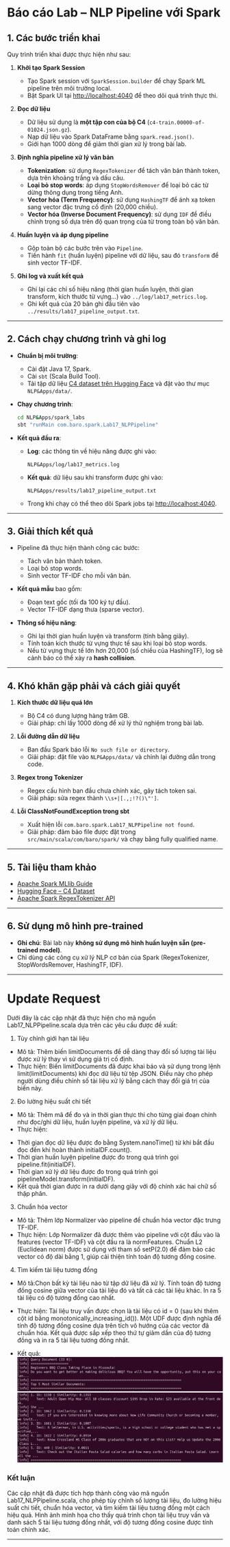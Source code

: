 # Báo cáo Lab – NLP Pipeline với Spark

## 1. Các bước triển khai

Quy trình triển khai được thực hiện như sau:

1. **Khởi tạo Spark Session**

   * Tạo Spark session với `SparkSession.builder` để chạy Spark ML pipeline trên môi trường local.
   * Bật Spark UI tại [http://localhost:4040](http://localhost:4040) để theo dõi quá trình thực thi.

2. **Đọc dữ liệu**

   * Dữ liệu sử dụng là **một tập con của bộ C4** (`c4-train.00000-of-01024.json.gz`).
   * Nạp dữ liệu vào Spark DataFrame bằng `spark.read.json()`.
   * Giới hạn 1000 dòng để giảm thời gian xử lý trong bài lab.

3. **Định nghĩa pipeline xử lý văn bản**

   * **Tokenization**: sử dụng `RegexTokenizer` để tách văn bản thành token, dựa trên khoảng trắng và dấu câu.
   * **Loại bỏ stop words**: áp dụng `StopWordsRemover` để loại bỏ các từ dừng thông dụng trong tiếng Anh.
   * **Vector hóa (Term Frequency)**: sử dụng `HashingTF` để ánh xạ token sang vector đặc trưng cố định (20,000 chiều).
   * **Vector hóa (Inverse Document Frequency)**: sử dụng `IDF` để điều chỉnh trọng số dựa trên độ quan trọng của từ trong toàn bộ văn bản.

4. **Huấn luyện và áp dụng pipeline**

   * Gộp toàn bộ các bước trên vào `Pipeline`.
   * Tiến hành `fit` (huấn luyện) pipeline với dữ liệu, sau đó `transform` để sinh vector TF-IDF.

5. **Ghi log và xuất kết quả**

   * Ghi lại các chỉ số hiệu năng (thời gian huấn luyện, thời gian transform, kích thước từ vựng…) vào `../log/lab17_metrics.log`.
   * Ghi kết quả của 20 bản ghi đầu tiên vào `../results/lab17_pipeline_output.txt`.

---

## 2. Cách chạy chương trình và ghi log

* **Chuẩn bị môi trường**:

  * Cài đặt Java 17, Spark.
  * Cài `sbt` (Scala Build Tool).
  * Tải tập dữ liệu [C4 dataset trên Hugging Face](https://huggingface.co/datasets/allenai/c4) và đặt vào thư mục `NLP&Apps/data/`.

* **Chạy chương trình**:

  ```bash
  cd NLP&Apps/spark_labs
  sbt "runMain com.baro.spark.Lab17_NLPPipeline"
  ```

* **Kết quả đầu ra**:

  * **Log**: các thông tin về hiệu năng được ghi vào:

    ```
    NLP&Apps/log/lab17_metrics.log
    ```
  * **Kết quả**: dữ liệu sau khi transform được ghi vào:

    ```
    NLP&Apps/results/lab17_pipeline_output.txt
    ```
  * Trong khi chạy có thể theo dõi Spark jobs tại [http://localhost:4040](http://localhost:4040).

---

## 3. Giải thích kết quả

* Pipeline đã thực hiện thành công các bước:

  * Tách văn bản thành token.
  * Loại bỏ stop words.
  * Sinh vector TF-IDF cho mỗi văn bản.

* **Kết quả mẫu** bao gồm:

  * Đoạn text gốc (tối đa 100 ký tự đầu).
  * Vector TF-IDF dạng thưa (sparse vector).

* **Thông số hiệu năng**:

  * Ghi lại thời gian huấn luyện và transform (tính bằng giây).
  * Tính toán kích thước từ vựng thực tế sau khi loại bỏ stop words.
  * Nếu từ vựng thực tế lớn hơn 20,000 (số chiều của HashingTF), log sẽ cảnh báo có thể xảy ra **hash collision**.

---

## 4. Khó khăn gặp phải và cách giải quyết

1. **Kích thước dữ liệu quá lớn**

   * Bộ C4 có dung lượng hàng trăm GB.
   * Giải pháp: chỉ lấy 1000 dòng để xử lý thử nghiệm trong bài lab.

2. **Lỗi đường dẫn dữ liệu**

   * Ban đầu Spark báo lỗi `No such file or directory`.
   * Giải pháp: đặt file vào `NLP&Apps/data/` và chỉnh lại đường dẫn trong code.

3. **Regex trong Tokenizer**

   * Regex cấu hình ban đầu chưa chính xác, gây tách token sai.
   * Giải pháp: sửa regex thành `\\s+|[.,;!?()\"']`.

4. **Lỗi ClassNotFoundException trong sbt**

   * Xuất hiện lỗi `com.baro.spark.Lab17_NLPPipeline not found`.
   * Giải pháp: đảm bảo file được đặt trong `src/main/scala/com/baro/spark/` và chạy bằng fully qualified name.

---

## 5. Tài liệu tham khảo

* [Apache Spark MLlib Guide](https://spark.apache.org/docs/latest/ml-guide.html)
* [Hugging Face – C4 Dataset](https://huggingface.co/datasets/allenai/c4)
* [Apache Spark RegexTokenizer API](https://spark.apache.org/docs/latest/ml-features.html#tokenizer)

---

## 6. Sử dụng mô hình pre-trained

* **Ghi chú**: Bài lab này **không sử dụng mô hình huấn luyện sẵn (pre-trained model)**.
* Chỉ dùng các công cụ xử lý NLP cơ bản của Spark (RegexTokenizer, StopWordsRemover, HashingTF, IDF).

---

# Update Request

Dưới đây là các cập nhật đã thực hiện cho mã nguồn Lab17_NLPPipeline.scala dựa trên các yêu cầu được đề xuất:

1. Tùy chỉnh giới hạn tài liệu
- Mô tả: Thêm biến limitDocuments để dễ dàng thay đổi số lượng tài liệu được xử lý thay vì sử dụng giá trị cố định.
- Thực hiện: Biến limitDocuments đã được khai báo và sử dụng trong lệnh limit(limitDocuments) khi đọc dữ liệu từ tệp JSON. Điều này cho phép người dùng điều chỉnh số tài liệu xử lý bằng cách thay đổi giá trị của biến này.

2. Đo lường hiệu suất chi tiết
- Mô tả: Thêm mã để đo và in thời gian thực thi cho từng giai đoạn chính như đọc/ghi dữ liệu, huấn luyện pipeline, và xử lý dữ liệu.
- Thực hiện:
* Thời gian đọc dữ liệu được đo bằng System.nanoTime() từ khi bắt đầu đọc đến khi hoàn thành initialDF.count().
* Thời gian huấn luyện pipeline được đo trong quá trình gọi pipeline.fit(initialDF).
* Thời gian xử lý dữ liệu được đo trong quá trình gọi pipelineModel.transform(initialDF).
* Kết quả thời gian được in ra dưới dạng giây với độ chính xác hai chữ số thập phân.

3. Chuẩn hóa vector
- Mô tả: Thêm lớp Normalizer vào pipeline để chuẩn hóa vector đặc trưng TF-IDF.
- Thực hiện: Lớp Normalizer đã được thêm vào pipeline với cột đầu vào là features (vector TF-IDF) và cột đầu ra là normFeatures. Chuẩn L2 (Euclidean norm) được sử dụng với tham số setP(2.0) để đảm bảo các vector có độ dài bằng 1, giúp cải thiện tính toán độ tương đồng cosine.

4. Tìm kiếm tài liệu tương đồng
- Mô tả:Chọn bất kỳ tài liệu nào từ tập dữ liệu đã xử lý. Tính toán độ tương đồng cosine giữa vector của tài liệu đó và tất cả các tài liệu khác. In ra 5 tài liệu có độ tương đồng cao nhất.
- Thực hiện:
Tài liệu truy vấn được chọn là tài liệu có id = 0 (sau khi thêm cột id bằng monotonically_increasing_id()).
Một UDF được định nghĩa để tính độ tương đồng cosine dựa trên tích vô hướng của các vector đã chuẩn hóa.
Kết quả được sắp xếp theo thứ tự giảm dần của độ tương đồng và in ra 5 tài liệu tương đồng nhất.


- Kết quả:
![Query Document](image/query_doc.png)
![Result Documents](image/result_docs.png)


### Kết luận
Các cập nhật đã được tích hợp thành công vào mã nguồn Lab17_NLPPipeline.scala, cho phép tùy chỉnh số lượng tài liệu, đo lường hiệu suất chi tiết, chuẩn hóa vector, và tìm kiếm tài liệu tương đồng một cách hiệu quả. Hình ảnh minh họa cho thấy quá trình chọn tài liệu truy vấn và danh sách 5 tài liệu tương đồng nhất, với độ tương đồng cosine được tính toán chính xác.

---